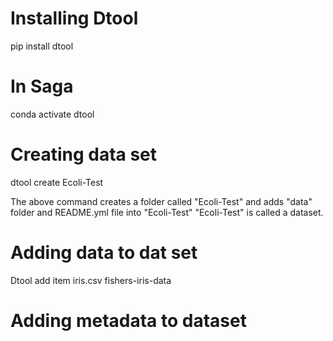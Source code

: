 # Installing Dtool 
pip install dtool

# In Saga
conda activate dtool

# Creating data set 
dtool create Ecoli-Test

The above command creates a folder called "Ecoli-Test" and adds "data" folder and README.yml file into "Ecoli-Test"
"Ecoli-Test" is called a dataset. 

# Adding data to dat set
Dtool add item iris.csv fishers-iris-data

# Adding metadata to dataset  
